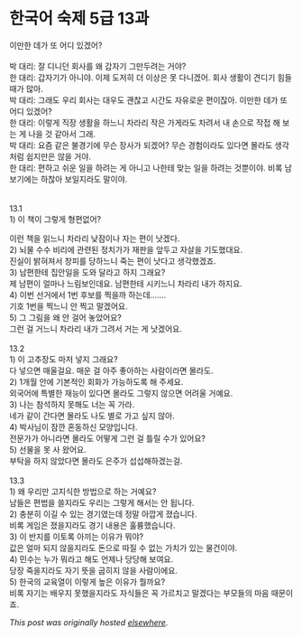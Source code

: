 # 한국어 숙제 5급 13과

<div>
<p>&#51060;&#47564;&#54620; &#45936;&#44032; &#46608; &#50612;&#46356; &#51080;&#44192;&#50612;?<br><br>&#48149; &#45824;&#47532;: &#51096; &#46356;&#45768;&#45912; &#54924;&#49324;&#47484; &#50780; &#44049;&#51088;&#44592; &#44536;&#47564;&#46160;&#47140;&#45716; &#44144;&#50556;?<br>&#54620; &#45824;&#47532;: &#44049;&#51088;&#44592;&#44032; &#50500;&#45768;&#50556;. &#51060;&#51228; &#46020;&#51200;&#55176; &#45908; &#51060;&#49345;&#51008; &#47803; &#45796;&#45768;&#44192;&#50612;. &#54924;&#49324; &#49373;&#54876;&#51060; &#44204;&#46356;&#44592; &#55192;&#46308; &#46412;&#44032; &#47566;&#50500;.<br>&#48149; &#45824;&#47532;: &#44536;&#47000;&#46020; &#50864;&#47532; &#54924;&#49324;&#45716; &#45824;&#50864;&#46020; &#44316;&#52270;&#44256; &#49884;&#44036;&#46020; &#51088;&#50976;&#47196;&#50868; &#54200;&#51060;&#51094;&#50500;. &#51060;&#47564;&#54620; &#45936;&#44032; &#46608; &#50612;&#46356; &#51080;&#44192;&#50612;?<br>&#54620; &#45824;&#47532;: &#51060;&#47111;&#44172; &#51649;&#51109; &#49373;&#54876;&#51012; &#54616;&#45712;&#45768; &#52264;&#46972;&#47532; &#51089;&#51008; &#44032;&#44172;&#46972;&#46020; &#52264;&#47140;&#49436; &#45236; &#49552;&#51004;&#47196; &#51089;&#51217; &#54644; &#48372;&#45716; &#44172; &#45208;&#51012; &#44163; &#44057;&#50500;&#49436; &#44536;&#47000;.<br>&#48149; &#45824;&#47532;: &#50836;&#51608; &#44057;&#51008; &#48520;&#44221;&#44592;&#50640; &#47924;&#49832; &#51109;&#49324;&#44032; &#46104;&#44192;&#50612;? &#47924;&#49832; &#44221;&#54744;&#51060;&#46972;&#46020; &#51080;&#45796;&#47732; &#47792;&#46972;&#46020; &#49373;&#44033;&#52376;&#47100; &#49789;&#51648;&#47564;&#51008; &#50506;&#51012; &#44144;&#50556;.<br>&#54620; &#45824;&#47532;: &#54200;&#54616;&#44256; &#49772;&#50868; &#51068;&#51012; &#54616;&#47140;&#45716; &#44172; &#50500;&#45768;&#44256; &#45208;&#54620;&#53580; &#47582;&#45716; &#51068;&#51012; &#54616;&#47140;&#45716; &#44163;&#49104;&#51060;&#50556;. &#48708;&#47197; &#45224; &#48372;&#44592;&#50640;&#45716; &#54616;&#52270;&#50500; &#48372;&#51068;&#51648;&#46972;&#46020; &#47568;&#51060;&#50556;.<br><br><br>13.1<br>1) &#51060; &#52293;&#51060; &#44536;&#47111;&#44172; &#54805;&#54200;&#50630;&#50612;?<br></p>
<div>&#51060;&#47088; &#52293;&#51012; &#51069;&#45712;&#45768; &#52264;&#46972;&#47532; &#45230;&#51104;&#51060;&#45208; &#51088;&#45716; &#54200;&#51060; &#45227;&#44192;&#45796;.</div>
<div>2) &#45516;&#47932; &#49688;&#49688; &#48708;&#47532;&#50640; &#44288;&#47144;&#46108; &#51221;&#52824;&#44032;&#44032; &#51116;&#54032;&#51012; &#50526;&#46160;&#44256; &#51088;&#49332;&#51012; &#44592;&#46020;&#54664;&#45824;&#50836;.</div>
<div>&#51652;&#49892;&#51060; &#48157;&#54784;&#51256;&#49436; &#52285;&#54588;&#47484; &#45817;&#54616;&#45712;&#45768; &#51453;&#45716; &#54200;&#51060; &#45227;&#45796;&#44256; &#49373;&#44033;&#54664;&#44192;&#51424;.</div>
<div>3) &#45224;&#54200;&#54620;&#53580; &#51665;&#50504;&#51068;&#51012; &#46020;&#50752; &#45804;&#46972;&#44256; &#54616;&#51648; &#44536;&#47000;&#50836;?</div>
<div>&#51228; &#45224;&#54200;&#51060; &#50620;&#47560;&#45208; &#45712;&#47548;&#48372;&#51064;&#45936;&#50836;. &#45224;&#54200;&#54620;&#53580; &#49884;&#53412;&#45712;&#45768; &#52264;&#46972;&#47532; &#45236;&#44032; &#54616;&#51648;&#50836;.</div>
<div>4) &#51060;&#48264; &#49440;&#44144;&#50640;&#49436; 1&#48264; &#54980;&#48372;&#47484; &#52237;&#51012;&#44620; &#54616;&#45716;&#45936;.......</div>
<div>&#44592;&#54840; 1&#48264;&#51012; &#52237;&#45712;&#45768; &#50504; &#52237;&#44256; &#47568;&#44192;&#50612;&#50836;.</div>
<div>5) &#44536; &#44536;&#47548;&#51012; &#50780; &#50504; &#44152;&#50612; &#45459;&#50520;&#50612;&#50836;?</div>
<div>&#44536;&#47088; &#44152; &#44144;&#45712;&#45768; &#52264;&#46972;&#47532; &#45236;&#44032; &#44536;&#47140;&#49436; &#44144;&#45716; &#44172; &#45227;&#44192;&#50612;&#50836;.</div>
<div><br></div>
<div>13.2</div>
<div>1) &#51060; &#44256;&#52628;&#51109;&#46020; &#47560;&#51200; &#45347;&#51648; &#44536;&#47000;&#50836;?</div>
<div>&#45796; &#45347;&#51004;&#47732; &#47588;&#50872;&#44152;&#50836;. &#47588;&#50868; &#44152; &#50500;&#51452; &#51339;&#50500;&#54616;&#45716; &#49324;&#46988;&#51060;&#46972;&#47732; &#47792;&#46972;&#46020;.</div>
<div>2) 1&#44060;&#50900; &#50504;&#50640; &#44592;&#48376;&#51201;&#51064; &#54924;&#54868;&#44032; &#44032;&#45733;&#54616;&#46020;&#47197; &#54644; &#51452;&#49464;&#50836;.</div>
<div>&#50808;&#44397;&#50612;&#50640; &#53945;&#48324;&#54620; &#51116;&#45733;&#51060; &#51080;&#45796;&#47732; &#47792;&#46972;&#46020; &#44536;&#47111;&#51648; &#50506;&#51004;&#47732; &#50612;&#47140;&#50872; &#44144;&#50696;&#50836;.</div>
<div>3) &#45208;&#45716; &#52280;&#49437;&#54616;&#51648; &#47803;&#54644;&#46020; &#45320;&#45716; &#44845; &#44032;&#46972;.</div>
<div>&#45348;&#44032; &#44057;&#51060; &#44036;&#45796;&#47732; &#47792;&#46972;&#46020; &#45208;&#46020; &#48324;&#47196; &#44032;&#44256; &#49910;&#51648; &#50506;&#50500;.</div>
<div>4) &#48149;&#49324;&#45784;&#51060; &#51104;&#44624; &#54844;&#46041;&#54616;&#49888; &#47784;&#50577;&#51077;&#45768;&#45796;.</div>
<div>&#51204;&#47928;&#44032;&#44032; &#50500;&#45768;&#46972;&#47732; &#47792;&#46972;&#46020; &#50612;&#46523;&#44172; &#44536;&#47088; &#44152; &#53952;&#47540; &#49688;&#44032; &#51080;&#50612;&#50836;?</div>
<div>5) &#49440;&#47932;&#51012; &#47803; &#49324; &#50772;&#50612;&#50836;.</div>
<div>&#48512;&#53441;&#51012; &#54616;&#51648; &#50506;&#50520;&#45796;&#47732; &#47792;&#46972;&#46020; &#51008;&#51452;&#44032; &#49453;&#49453;&#54644;&#54616;&#44192;&#45716;&#44152;.</div>
<div><br></div>
<div>13.3</div>
<div>1) &#50780; &#50864;&#47532;&#47564; &#44256;&#51648;&#49885;&#54620; &#48169;&#48277;&#51004;&#47196; &#54616;&#45716; &#44144;&#50696;&#50836;?</div>
<div>&#45224;&#46308;&#51008; &#54200;&#48277;&#51012; &#50424;&#51648;&#46972;&#46020; &#50864;&#47532;&#45716; &#44536;&#47111;&#44172; &#54644;&#49436;&#45716; &#50504; &#46121;&#45768;&#45796;.</div>
<div>2) &#52649;&#48516;&#55176; &#51060;&#44600; &#49688; &#51080;&#45716; &#44221;&#44592;&#50688;&#45716;&#45936; &#51221;&#47568; &#50500;&#44637;&#44172; &#51276;&#49845;&#45768;&#45796;.</div>
<div>&#48708;&#47197; &#44172;&#51076;&#51008; &#51276;&#51012;&#51648;&#46972;&#46020; &#44221;&#44592; &#45236;&#50857;&#51008; &#54988;&#47469;&#54664;&#49845;&#45768;&#45796;.</div>
<div>3) &#51060; &#48152;&#51648;&#47484; &#51060;&#53664;&#47197; &#50500;&#45180;&#45716; &#51060;&#50976;&#44032; &#47952;&#50556;?</div>
<div>&#44050;&#51008; &#50620;&#47560; &#46104;&#51648; &#50506;&#51012;&#51648;&#46972;&#46020; &#46024;&#51004;&#47196; &#46384;&#51656; &#49688; &#50630;&#45716; &#44032;&#52824;&#44032; &#51080;&#45716; &#47932;&#44148;&#51060;&#50556;.</div>
<div>4) &#48124;&#49688;&#45716; &#45572;&#44032; &#47952;&#46972;&#44256; &#54644;&#46020; &#50616;&#51228;&#45208; &#45817;&#45817;&#54644; &#48372;&#50668;&#50836;.</div>
<div>&#45817;&#51109; &#51453;&#51012;&#51648;&#46972;&#46020; &#51088;&#44592; &#46907;&#51012; &#44413;&#55176;&#51648; &#50506;&#51012; &#49324;&#46988;&#51060;&#50640;&#50836;.</div>
<div>5) &#54620;&#44397;&#51032; &#44368;&#50977;&#50676;&#51060; &#51060;&#47111;&#44172; &#45458;&#51008; &#51060;&#50976;&#44032; &#47960;&#44620;&#50836;?</div>
<div>&#48708;&#47197; &#51088;&#44592;&#45716; &#48176;&#50864;&#51648; &#47803;&#54664;&#51012;&#51648;&#46972;&#46020; &#51088;&#49885;&#46308;&#51008; &#44845; &#44032;&#47476;&#52824;&#44256; &#47568;&#44192;&#45796;&#45716; &#48512;&#47784;&#46308;&#51032; &#47560;&#51020; &#46412;&#47928;&#51060;&#51424;.</div>
</div>


*This post was originally hosted [elsewhere](http://planspace.blogspot.com/2009/11/5-13.html).*
